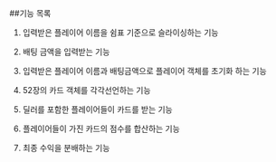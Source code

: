 ##기능 목록
1. 입력받은 플레이어 이름을 쉼표 기준으로 슬라이싱하는 기능

1. 배팅 금액을 입력받는 기능

1. 입력받은 플레이어 이름과 배팅금액으로 플레이어 객체를 초기화 하는 기능

1. 52장의 카드 객체를 각각선언하는 기능

1. 딜러를 포함한 플레이어들이 카드를 받는 기능

1. 플레이어들이 가진 카드의 점수를 합산하는 기능

1. 최종 수익을 분배하는 기능